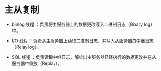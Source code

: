 # 主从复制

- binlog 线程 ：负责将主服务器上的数据更改写入二进制日志（Binary log）中。

- I/O 线程 ：负责从主服务器上读取二进制日志，并写入从服务器的中继日志（Relay log）。

- SQL 线程 ：负责读取中继日志，解析出主服务器已经执行的数据更改并在从服务器中重放（Replay）。